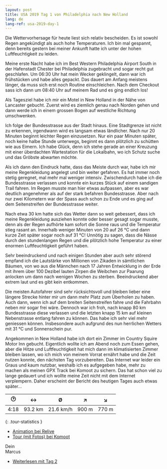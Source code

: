 ```yaml
---
layout: post
title: USA 2019 Tag 1 von Philadelphia nach New Holland
lang: de
lang-ref: usa-2019-day-1
---
```


Die Wettervorhersage für heute liest sich relativ bescheiden. Es ist sowohl Regen angekündigt als auch hohe Temperaturen. Ich bin mal gespannt, denn bereits gestern bei meiner Ankunft hatte ich unter der hohen Luftfeuchtigkeit zu leiden.

Meine erste Nacht habe ich im Best Western Philadelphia Airport South in der Hafenstadt Chester bei Philadelphia zugebracht und sogar recht gut geschlafen. Um 06:30 Uhr hat mein Wecker geklingelt, dann war ich frühstücken und habe alles gepackt. Das dauert am Anfang meistens länger, da muss sich erst noch Routine einschleichen. Nach dem Checkout sass ich dann um 08:40 Uhr auf meinem Rad und es ging endlich los!

Als Tagesziel habe ich mir ein Motel in New Holland in der Nähe von Lancaster gebucht. Zuerst wird es ziemlich genau nach Norden gehen und dann werde ich in einem grossen Bogen auf westliche Richtung umschwenken.

Ich folge der Bundesstrasse aus der Stadt hinaus. Eine Stadtgrenze ist nicht zu erkennen, irgendwann wird es langsam etwas ländlicher. Nach nur 20 Minuten beginnt leichter Regen einzusetzen. Nur ein paar Minuten später, noch keine halbe Stunde unterwegs, beginnt es dann plötzlich zu schütten wie aus Eimern. Ich habe Glück, denn ich stehe gerade an einer Kreuzung mit einer überdachten Wartestation für die Lokalbahn, wo ich Schutz suche und das Gröbste abwarten möchte.

Als ich dann den Eindruck hatte, dass das Meiste durch war, habe ich mir meine Regenkleidung angelegt und bin weiter gefahren. Es hat immer noch stetig geregnet, mal mehr mal weniger intensiv. Zwischendurch habe ich die Bundesstrasse verlassen und konnte ein kurzes Stück auf einem sandigen Trail fahren. Im Regen musste man hier etwas aufpassen, aber es war deutlich angenehmer als auf der stark befahren Bundesstrasse. Aber nach nur zwei Kilometern war der Spass auch schon zu Ende und es ging auf dem Seitenstreifen der Bundesstrasse weiter.

Nach etwa 30 km hatte sich das Wetter dann so weit gebessert, dass ich meine Regenkleidung ausziehen konnte oder besser gesagt sogar musste, denn als der Regen aufhörte kam sofort die Sonne raus und die Temperatur stieg rasant an. Innerhalb weniger Minuten von 20 auf 26 °C und dann kurze Zeit später sogar noch auf 31 °C! Unnötig zu sagen, dass die Nässe durch den stundenlangen Regen und die plötzlich hohe Temperatur zu einer enormen Luftfeuchtigkeit geführt haben.

Sehr beeindruckend und nach einigen Stunden aber auch sehr störend empfand ich die Lautstärke von Millionen von Zikaden in sämtlichen Bäumen, von wo aus die Männchen nach 17 Jahren Entwicklung in der Erde mit ihrem über 100 Dezibel lauten Zirpen die Weibchen zur Paarung anlocken um dann nach wenigen Wochen zu sterben. Beeindruckend aber extrem laut und es gibt kein entkommen.

Die meisten Autofahrer sind sehr rücksichtsvoll und bleiben lieber eine längere Strecke hinter mir um dann mehr Platz zum Überholen zu haben. Auch dann, wenn ich auf dem breiten Seitenstreifen fahre und die Fahrbahn neben mir sogar frei wäre. Dennoch war ich froh, nach knapp 80 km Bundesstrasse diese verlassen und die letzten knapp 15 km auf kleinen Nebenstrasse entlang fahren zu können. Das habe ich sehr viel mehr geniessen können. Insbesondere auch aufgrund des nun herrlichen Wetters mit 31 °C und Sonnenschein pur.

Angekommen in New Holland habe ich dort ein Zimmer im Country Squire Motor Inn gebucht. Eigentlich wollte ich am Abend noch zum Essen gehen, aber die Hitze und Luftfeuchtigkeit hat mich dann im klimatisierten Zimmer bleiben lassen, wo ich mich von meinem Vorrat ernährt habe und die Zeit nutzen konnte, den nächsten Tag vorzubereiten. Das Internet war leider ein Graus und kaum nutzbar, weshalb ich es aufgegeben habe, mehr zu machen als meinen GPX Track bei Komoot zu sichern. Das hat schon viel zu lange gedauert und ich wollte meine Zeit nicht mit dem Internet verplempern. Daher erscheint der Bericht des heutigen Tages auch etwas später...

| 🕑    | ↔       | Ø         | ↗     | ↘     |
| :--: | :-----: | :-------: | :---: | :---: |
| 4:18 | 93.2 km | 21.6 km/h | 900 m | 770 m |
{: .tour-statistics }

- [Animation bei Relive](https://www.relive.cc/view/gh38973811208)
- [Tour (mit Fotos) bei Komoot](https://www.komoot.de/tour/86345358/zoom)

Dein  
Marcus

- [Weiterlesen mit Tag 2](/de/2019/08/15/USA-2019-Tag-2/)
